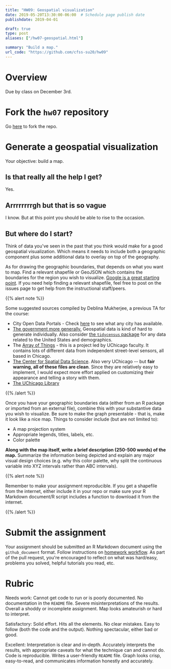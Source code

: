 ```yaml
---
title: "HW09: Geospatial visualization"
date: 2019-05-20T13:30:00-06:00  # Schedule page publish date
publishdate: 2019-04-01

draft: true
type: post
aliases: ["/hw07-geospatial.html"]

summary: "Build a map."
url_code: "https://github.com/cfss-su20/hw09"
---
```




# Overview

Due by class on December 3rd.

# Fork the `hw07` repository

Go [here](https://github.com/cfss-su20/hw09) to fork the repo.

# Generate a geospatial visualization

Your objective: build a map.

## Is that really all the help I get?

Yes.

## Arrrrrrrrgh but that is so vague

I know. But at this point you should be able to rise to the occasion.

## But where do I start?

Think of data you've seen in the past that you think would make for a good geospatial visualization. Which means it needs to include both a geographic component plus some additional data to overlay on top of the geography.

As for drawing the geographic boundaries, that depends on what you want to map. Find a relevant shapefile or GeoJSON which contains the boundaries for the region you wish to visualize. [Google is a great starting point](https://www.google.com/search?q=where+to+get+shapefiles). If you need help finding a relevant shapefile, feel free to post on the issues page to get help from the instructional staff/peers.

{{% alert note %}}

Some suggested sources compiled by Deblina Mukherjee, a previous TA for the course:

* City Open Data Portals - Check [here](http://us-cities.survey.okfn.org/) to see what any city has available.
* [The government more generally.](https://catalog.data.gov/dataset?metadata_type=geospatial) Geospatial data is kind of hard to generate individually. Also consider [the `tidycensus` package](/notes/vector-maps-practice/) for any data related to the United States and demographics.
* The [Array of Things](https://arrayofthings.github.io/) - this is a project led by UChicago faculty. It contains lots of different data from independent street-level sensors, all based in Chicago. 
* [The Center for Spatial Data Science](https://geodacenter.github.io/data-and-lab/). Also very UChicago -- but **fair warning, all of these files are clean**. Since they are relatively easy to implement, I would expect more effort applied on customizing their appearance and telling a story with them.
* [The UChicago Library](https://www.lib.uchicago.edu/e/collections/maps/chigis.html)

{{% /alert %}}

Once you have your geographic boundaries data (either from an R package or imported from an external file), combine this with your substantive data you wish to visualize. Be sure to make the graph presentable - that is, make it look like a nice map. Things to consider include (but are not limited to):

* A map projection system
* Appropriate legends, titles, labels, etc.
* Color palette

**Along with the map itself, write a brief description (250-500 words) of the map.** Summarize the information being depicted and explain any major visual design choices (e.g. why this color palette, why split the continuous variable into XYZ intervals rather than ABC intervals).

{{% alert note %}}

Remember to make your assignment reproducible. If you get a shapefile from the internet, either include it in your repo or make sure your R Markdown document/R script includes a function to download it from the internet.

{{% /alert %}}

# Submit the assignment

Your assignment should be submitted an R Markdown document using the `github_document` format. Follow instructions on [homework workflow](/faq/homework-guidelines/#homework-workflow). As part of the pull request, you're encouraged to reflect on what was hard/easy, problems you solved, helpful tutorials you read, etc.

# Rubric

Needs work: Cannot get code to run or is poorly documented. No documentation in the `README` file. Severe misinterpretations of the results. Overall a shoddy or incomplete assignment. Map looks amateurish or hard to interpret.

Satisfactory: Solid effort. Hits all the elements. No clear mistakes. Easy to follow (both the code and the output). Nothing spectacular, either bad or good.

Excellent: Interpretation is clear and in-depth. Accurately interprets the results, with appropriate caveats for what the technique can and cannot do. Code is reproducible. Writes a user-friendly `README` file. Graph looks crisp, easy-to-read, and communicates information honestly and accurately.
